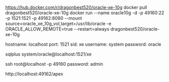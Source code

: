 https://hub.docker.com/r/dragonbest520/oracle-xe-10g
docker pull dragonbest520/oracle-xe-10g
docker run --name oracle10g -d -p 49160:22 -p 1521:1521 -p 49162:8080  --mount source=oracle_xe_10g_vol,target=/usr/lib/oracle -e ORACLE_ALLOW_REMOTE=true   --restart=always dragonbest520/oracle-xe-10g

hostname: localhost
port: 1521
sid: xe
username: system
password: oracle

sqlplus system/oracle@localhost:1521/xe

ssh root@localhost -p 49160
password: admin

http://localhost:49162/apex

